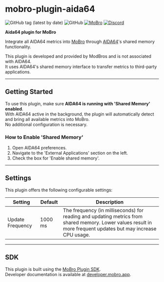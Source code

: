 # mobro-plugin-aida64

![GitHub tag (latest by date)](https://img.shields.io/github/v/tag/ModBros/mobro-plugin-aida64?label=version)
![GitHub](https://img.shields.io/github/license/ModBros/mobro-plugin-aida64)
[![MoBro](https://img.shields.io/badge/-MoBro-red.svg)](https://mobro.app)
[![Discord](https://img.shields.io/discord/620204412706750466.svg?color=7389D8&labelColor=6A7EC2&logo=discord&logoColor=ffffff&style=flat-square)](https://discord.com/invite/DSNX4ds)

**Aida64 plugin for MoBro**

Integrate all AIDA64 metrics into [MoBro](https://mobro.app) through [AIDA64](https://www.aida64.com/)'s shared memory
functionality.

This plugin is developed and provided by ModBros and is not associated with AIDA64.  
It uses AIDA64's shared memory interface to transfer metrics to third-party applications.

---

## Getting Started

To use this plugin, make sure **AIDA64 is running with 'Shared Memory' enabled**.  
With AIDA64 active in the background, the plugin will automatically detect and bring all available metrics into MoBro.  
No additional configuration is necessary.

### How to Enable 'Shared Memory'

1. Open AIDA64 preferences.
2. Navigate to the 'External Applications' section on the left.
3. Check the box for 'Enable shared memory'.

---

## Settings

This plugin offers the following configurable settings:

| Setting          | Default | Description                                                                                                                                                   |
|------------------|---------|---------------------------------------------------------------------------------------------------------------------------------------------------------------|
| Update Frequency | 1000 ms | The frequency (in milliseconds) for reading and updating metrics from shared memory. Lower values result in more frequent updates but may increase CPU usage. |

---

## SDK

This plugin is built using the [MoBro Plugin SDK](https://github.com/ModBros/mobro-plugin-sdk).  
Developer documentation is available at [developer.mobro.app](https://developer.mobro.app).
